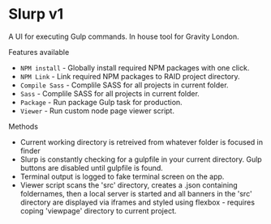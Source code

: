 # Slurp v1

A UI for executing Gulp commands. In house tool for Gravity London.

Features available

- `NPM install` - Globally install required NPM packages with one click.
- `NPM Link` - Link required NPM packages to RAID project directory.
- `Compile Sass` - Complile SASS for all projects in current folder.
- `Sass` - Complile SASS for all projects in current folder.
- `Package` - Run package Gulp task for production.
- `Viewer` - Run custom node page viewer script.

Methods

- Current working directory is retreived from whatever folder is focused in finder
- Slurp is constantly checking for a gulpfile in your current directory. Gulp buttons are disabled until gulpfile is found.
- Terminal output is logged to fake terminal screen on the app.
- Viewer script scans the 'src' directory, creates a .json containing foldernames, then a local server is started and all banners in the 'src' directory are displayed via iframes and styled using flexbox - requires coping 'viewpage' directory to current project.


